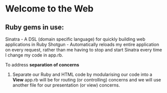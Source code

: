 # Welcome to the Web

## Ruby gems in use:
Sinatra - A DSL (domain specific language) for quickly building web applications in Ruby
Shotgun - Automatically reloads my entire application on every request, rather than me having to stop and start Sinatra every time I change my code in app.rb.


To address **separation of concerns**
1. Separate our Ruby and HTML code by modularising our code into a **View**
app.rb will be for routing (or controlling) concerns and we will use another file for our presentation (or view) concerns.
